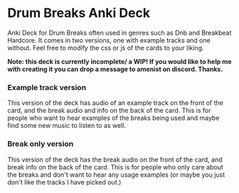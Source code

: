 # Drum Breaks Anki Deck
Anki Deck for Drum Breaks often used in genres such as Dnb and Breakbeat Hardcore. It comes in two versions, one with example tracks and one without. Feel free to modify the css or js of the cards to your liking.

**Note: this deck is currently incomplete/ a WIP! If you would like to help me with creating it you can drop a message to amenist on discord. Thanks.**

### Example track version
This version of the deck has audio of an example track on the front of the card, and the break audio and info on the back of the card. This is for people who want to hear examples of the breaks being used and maybe find some new music to listen to as well.

### Break only version
This version of the deck has the break audio on the front of the card, and break info on the back of the card. This is for people who only care about the breaks and don't want to hear any usage examples (or maybe you just don't like the tracks I have picked out.)
